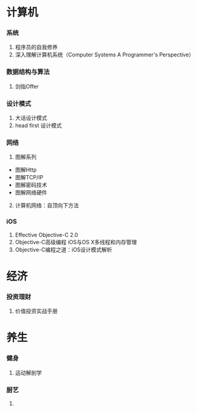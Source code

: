 # 计算机

### 系统

1. 程序员的自我修养
2. 深入理解计算机系统（Computer Systems A Programmer's Perspective）

### 数据结构与算法

1. 剑指Offer

### 设计模式

1. 大话设计模式
2. head first 设计模式

### 网络

1. 图解系列
  * 图解Http
  * 图解TCP/IP  
  * 图解密码技术
  * 图解网络硬件
2. 计算机网络：自顶向下方法

### iOS

1. Effective Objective-C 2.0
2. Objective-C高级编程 iOS与OS X多线程和内存管理
3. Objective-C编程之道：iOS设计模式解析


# 经济

### 投资理财

1. 价值投资实战手册


# 养生

### 健身

1. 运动解剖学

### 厨艺

1. 
